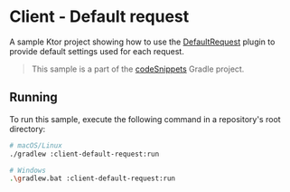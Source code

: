 # Client - Default request

A sample Ktor project showing how to use the [DefaultRequest](https://ktor.io/docs/default-request.html) plugin to provide default settings used for each request.

> This sample is a part of the [codeSnippets](../../README.md) Gradle project.

## Running

To run this sample, execute the following command in a repository's root directory:

```bash
# macOS/Linux
./gradlew :client-default-request:run

# Windows
.\gradlew.bat :client-default-request:run
```
